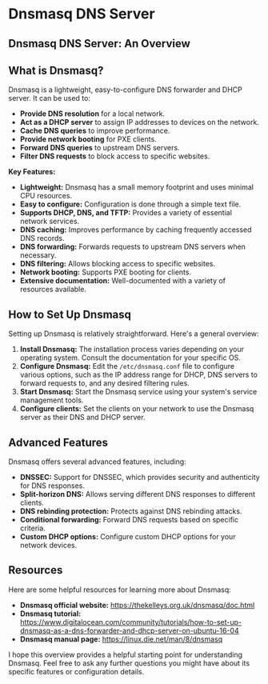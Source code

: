 # Dnsmasq DNS Server
## Dnsmasq DNS Server: An Overview

## What is Dnsmasq?

Dnsmasq is a lightweight, easy-to-configure DNS forwarder and DHCP server. It can be used to:

* **Provide DNS resolution** for a local network.
* **Act as a DHCP server** to assign IP addresses to devices on the network.
* **Cache DNS queries** to improve performance.
* **Provide network booting** for PXE clients.
* **Forward DNS queries** to upstream DNS servers.
* **Filter DNS requests** to block access to specific websites.

**Key Features:**

* **Lightweight:** Dnsmasq has a small memory footprint and uses minimal CPU resources.
* **Easy to configure:** Configuration is done through a simple text file.
* **Supports DHCP, DNS, and TFTP:** Provides a variety of essential network services.
* **DNS caching:** Improves performance by caching frequently accessed DNS records.
* **DNS forwarding:** Forwards requests to upstream DNS servers when necessary.
* **DNS filtering:** Allows blocking access to specific websites.
* **Network booting:** Supports PXE booting for clients.
* **Extensive documentation:** Well-documented with a variety of resources available.

## How to Set Up Dnsmasq

Setting up Dnsmasq is relatively straightforward. Here's a general overview:

1. **Install Dnsmasq:** The installation process varies depending on your operating system. Consult the documentation for your specific OS.
2. **Configure Dnsmasq:** Edit the `/etc/dnsmasq.conf` file to configure various options, such as the IP address range for DHCP, DNS servers to forward requests to, and any desired filtering rules.
3. **Start Dnsmasq:** Start the Dnsmasq service using your system's service management tools.
4. **Configure clients:** Set the clients on your network to use the Dnsmasq server as their DNS and DHCP server.

## Advanced Features

Dnsmasq offers several advanced features, including:

* **DNSSEC:** Support for DNSSEC, which provides security and authenticity for DNS responses.
* **Split-horizon DNS:** Allows serving different DNS responses to different clients.
* **DNS rebinding protection:** Protects against DNS rebinding attacks.
* **Conditional forwarding:** Forward DNS requests based on specific criteria.
* **Custom DHCP options:** Configure custom DHCP options for your network devices.

## Resources

Here are some helpful resources for learning more about Dnsmasq:

* **Dnsmasq official website:** https://thekelleys.org.uk/dnsmasq/doc.html
* **Dnsmasq tutorial:** https://www.digitalocean.com/community/tutorials/how-to-set-up-dnsmasq-as-a-dns-forwarder-and-dhcp-server-on-ubuntu-16-04
* **Dnsmasq manual page:** https://linux.die.net/man/8/dnsmasq

I hope this overview provides a helpful starting point for understanding Dnsmasq. Feel free to ask any further questions you might have about its specific features or configuration details.
